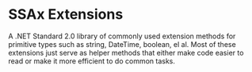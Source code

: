 # SSAx Extensions

A .NET Standard 2.0 library of commonly used extension methods for primitive types such as string, DateTime, boolean, el al. Most of these extensions just serve as helper methods that either make code easier to read or make it more efficient to do common tasks.
